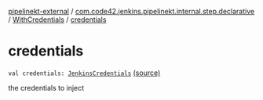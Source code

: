 [pipelinekt-external](../../index.md) / [com.code42.jenkins.pipelinekt.internal.step.declarative](../index.md) / [WithCredentials](index.md) / [credentials](./credentials.md)

# credentials

`val credentials: `[`JenkinsCredentials`](../../com.code42.jenkins.pipelinekt.core.credentials/-jenkins-credentials/index.md) [(source)](https://github.com/code42/pipelinekt/tree/master/internal/src/main/kotlin/com/code42/jenkins/pipelinekt/internal/step/declarative/WithCredentials.kt#L15)

the credentials to inject

